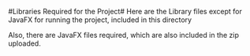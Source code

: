 #Libraries Required for the Project#
Here are the Library files except for JavaFX for running the project, included in this directory

Also, there are JavaFX files required, which are also included in the zip uploaded.
